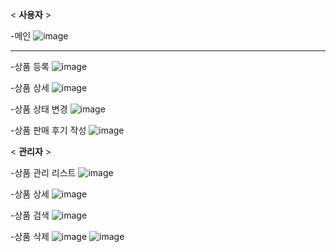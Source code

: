 < **사용자** >

-메인
![image](https://github.com/In0code/retro/assets/137425054/263269b9-b038-43b7-9453-6f3d95732104)

-------------------------------------------------------------------------------------------------
-상품 등록
![image](https://github.com/In0code/retro/assets/137425054/d9924705-19af-4aa8-8e68-2a81b57c0744)


-상품 상세
![image](https://github.com/In0code/retro/assets/137425054/ffd2ea3b-9b85-49b2-908e-e733e49d336d)

-상품 상태 변경
![image](https://github.com/In0code/retro/assets/137425054/8e148d7f-3a23-47ca-a667-6406d9746e6e)

-상품 판매 후기 작성
![image](https://github.com/In0code/retro/assets/137425054/984b5bb7-d865-46c8-8e08-4c73fa18c440)


< **관리자** >

-상품 관리 리스트
![image](https://github.com/In0code/retro/assets/137425054/d424120a-f0c2-4626-bb2c-2a993eafad6c)

-상품 상세
![image](https://github.com/In0code/retro/assets/137425054/aac9b8f7-cc7a-413a-a233-ae78cf68f01a)

-상품 검색
![image](https://github.com/In0code/retro/assets/137425054/d1cf83a1-ac40-487b-b01f-7415bdbfde72)

-상품 삭제
![image](https://github.com/In0code/retro/assets/137425054/e476a6d2-834d-435e-977a-4a5a9924d259)
![image](https://github.com/In0code/retro/assets/137425054/cbc2275e-9d31-4b28-9ae8-b1f187892b73)
